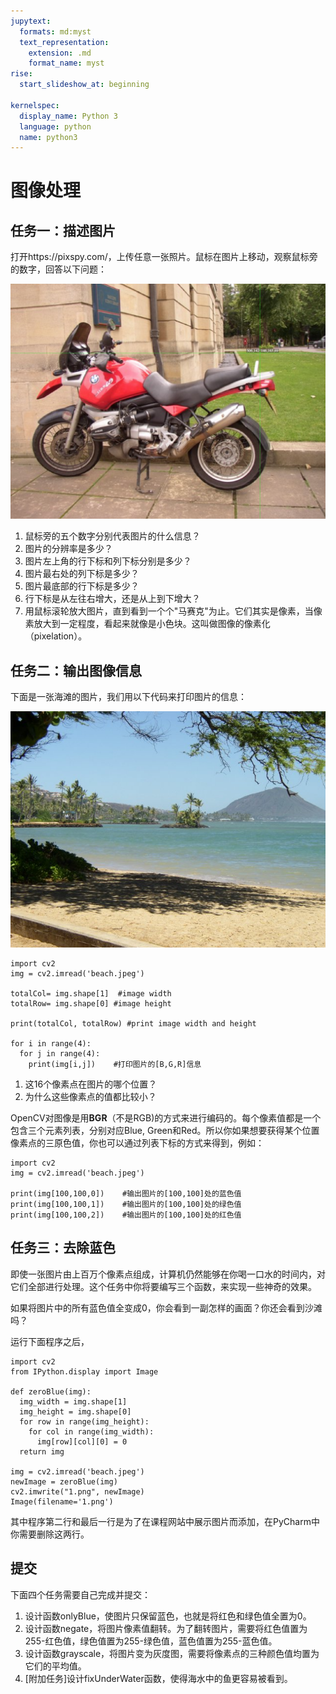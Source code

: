 ```yaml
---
jupytext:
  formats: md:myst
  text_representation:
    extension: .md
    format_name: myst
rise:
  start_slideshow_at: beginning

kernelspec:
  display_name: Python 3
  language: python
  name: python3
---
```


# 图像处理 #

## 任务一：描述图片 ##

打开https://pixspy.com/，上传任意一张照片。鼠标在图片上移动，观察鼠标旁的数字，回答以下问题：

![motor](motorcycle.png)

1. 鼠标旁的五个数字分别代表图片的什么信息？
2. 图片的分辨率是多少？
3. 图片左上角的行下标和列下标分别是多少？
4. 图片最右处的列下标是多少？
5. 图片最底部的行下标是多少？
6. 行下标是从左往右增大，还是从上到下增大？
7. 用鼠标滚轮放大图片，直到看到一个个"马赛克"为止。它们其实是像素，当像素放大到一定程度，看起来就像是小色块。这叫做图像的像素化（pixelation）。

## 任务二：输出图像信息 ##

下面是一张海滩的图片，我们用以下代码来打印图片的信息：

![beach](beach.jpeg)

```{code-cell} python3
import cv2
img = cv2.imread('beach.jpeg') 

totalCol= img.shape[1]  #image width
totalRow= img.shape[0] #image height

print(totalCol, totalRow) #print image width and height

for i in range(4):
  for j in range(4):
    print(img[i,j])    #打印图片的[B,G,R]信息
```
1. 这16个像素点在图片的哪个位置？
2. 为什么这些像素点的值都比较小？

OpenCV对图像是用**BGR**（不是RGB)的方式来进行编码的。每个像素值都是一个包含三个元素列表，分别对应Blue, Green和Red。所以你如果想要获得某个位置像素点的三原色值，你也可以通过列表下标的方式来得到，例如：

```{code-cell} python3
import cv2
img = cv2.imread('beach.jpeg') 

print(img[100,100,0])    #输出图片的[100,100]处的蓝色值
print(img[100,100,1])    #输出图片的[100,100]处的绿色值
print(img[100,100,2])    #输出图片的[100,100]处的红色值

```

## 任务三：去除蓝色 ##

即使一张图片由上百万个像素点组成，计算机仍然能够在你喝一口水的时间内，对它们全部进行处理。这个任务中你将要编写三个函数，来实现一些神奇的效果。

如果将图片中的所有蓝色值全变成0，你会看到一副怎样的画面？你还会看到沙滩吗？

运行下面程序之后，

```{code-cell} python3
import cv2
from IPython.display import Image

def zeroBlue(img):
  img_width = img.shape[1]  
  img_height = img.shape[0] 
  for row in range(img_height):
    for col in range(img_width):
      img[row][col][0] = 0
  return img

img = cv2.imread('beach.jpeg')
newImage = zeroBlue(img)
cv2.imwrite("1.png", newImage)
Image(filename='1.png') 
```

其中程序第二行和最后一行是为了在课程网站中展示图片而添加，在PyCharm中你需要删除这两行。

## 提交 ##

下面四个任务需要自己完成并提交：

1. 设计函数onlyBlue，使图片只保留蓝色，也就是将红色和绿色值全置为0。
2. 设计函数negate，将图片像素值翻转。为了翻转图片，需要将红色值置为255-红色值，绿色值置为255-绿色值，蓝色值置为255-蓝色值。
3. 设计函数grayscale，将图片变为灰度图，需要将像素点的三种颜色值均置为它们的平均值。
4. [附加任务]设计fixUnderWater函数，使得海水中的鱼更容易被看到。
